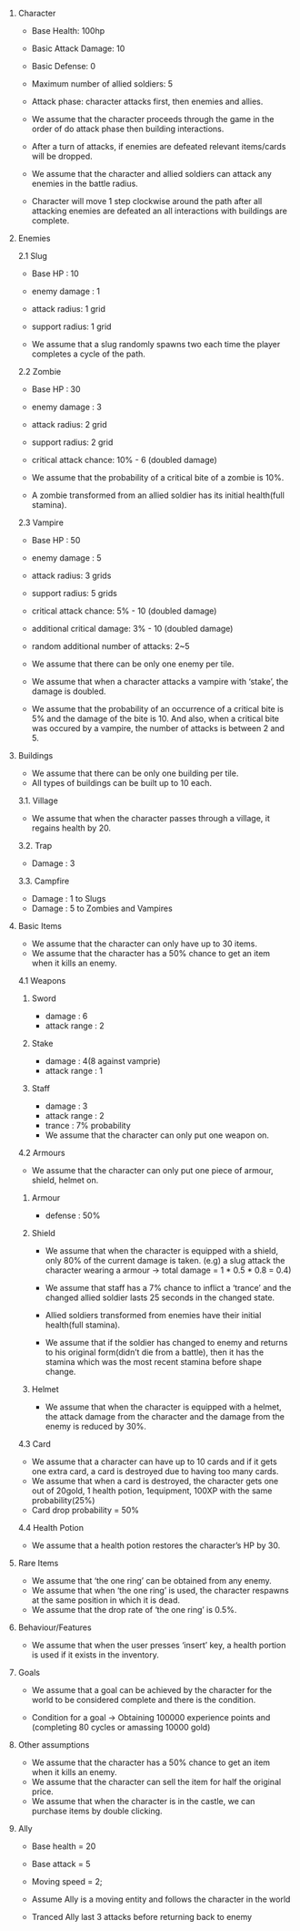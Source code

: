 <Assumptions>

1. Character
    
    * Base Health: 100hp
    * Basic Attack Damage: 10
    * Basic Defense: 0
    * Maximum number of allied soldiers: 5
    * Attack phase: character attacks first, then enemies and allies.

    * We assume that the character proceeds through the game in the order of do attack phase then building interactions.
    * After a turn of attacks, if enemies are defeated relevant items/cards will be dropped.
    * We assume that the character and allied soldiers can attack any enemies in the battle radius.
    * Character will move 1 step clockwise around the path after all attacking enemies are defeated an all interactions with buildings are complete.

2. Enemies
    
    2.1 Slug 
    * Base HP : 10
    * enemy damage : 1
    * attack radius: 1 grid
    * support radius: 1 grid

    * We assume that a slug randomly spawns two each time the player completes a cycle of the path.

    2.2 Zombie 
    * Base HP : 30
    * enemy damage : 3
    * attack radius: 2 grid
    * support radius: 2 grid
    * critical attack chance: 10% - 6 (doubled damage) 

    * We assume that the probability of a critical bite of a zombie is 10%.
    * A zombie transformed from an allied soldier has its initial health(full stamina).

    2.3 Vampire 
    * Base HP : 50
    * enemy damage : 5
    * attack radius: 3 grids
    * support radius: 5 grids
    * critical attack chance: 5% - 10 (doubled damage)
    * additional critical damage: 3% - 10 (doubled damage)
    * random additional number of attacks: 2~5

    * We assume that there can be only one enemy per tile.
    * We assume that when a character attacks a vampire with ‘stake’, the damage
is doubled.
    * We assume that the probability of an occurrence of a critical bite is 5% and
the damage of the bite is 10. And also, when a critical bite was occured by a vampire, the number of attacks is between 2 and 5.

3. Buildings
    * We assume that there can be only one building per tile.
    * All types of buildings can be built up to 10 each.

    3.1. Village
    * We assume that when the character passes through a village, it regains health by 20.

    3.2. Trap
    * Damage : 3

    3.3. Campfire
    * Damage : 1 to Slugs
    * Damage : 5 to Zombies and Vampires

4. Basic Items
    
    * We assume that the character can only have up to 30 items.
    * We assume that the character has a 50% chance to get an item when it kills an enemy.
    
    4.1 Weapons
    
    1) Sword
        * damage : 6
        * attack range : 2

    2) Stake
        * damage : 4(8 against vamprie)
        * attack range : 1
        
    3) Staff
        * damage : 3
        * attack range : 2
        * trance : 7% probability
        * We assume that the character can only put one weapon on.
        
    4.2 Armours
        
    * We assume that the character can only put one piece of armour, shield, helmet on.

    1) Armour
        * defense : 50%
        
    2) Shield
        
        * We assume that when the character is equipped with a shield, only 80% of the current damage is taken.
            (e.g) a slug attack the character wearing a armour
                -> total damage = 1 * 0.5 * 0.8 = 0.4)
        
        * We assume that staff has a 7% chance to inflict a ‘trance’ and the changed allied soldier lasts 25 seconds in the changed state.
        * Allied soldiers transformed from enemies have their initial health(full stamina).
        * We assume that if the soldier has changed to enemy and returns to his original form(didn’t die from a battle), then it has the stamina which was the most recent stamina before shape change.
        
    3) Helmet 
        * We assume that when the character is equipped with a helmet, the
        attack damage from the character and the damage from the enemy is
        reduced by 30%.

    4.3 Card
        
    * We assume that a character can have up to 10 cards and if it gets one extra
    card, a card is destroyed due to having too many cards.
    * We assume that when a card is destroyed, the character gets one out of 20gold, 1 health potion, 1equipment, 100XP with the same probability(25%)
    * Card drop probability = 50%

    4.4 Health Potion

    * We assume that a health potion restores the character’s HP by 30.

5. Rare Items
    
    * We assume that ‘the one ring’ can be obtained from any enemy.
    * We assume that when ‘the one ring’ is used, the character respawns at the
    same position in which it is dead.
    * We assume that the drop rate of ‘the one ring’ is 0.5%.

6. Behaviour/Features
    * We assume that when the user presses ‘insert’ key, a health portion is used if it exists in the inventory.

7. Goals
    * We assume that a goal can be achieved by the character for the world to be considered complete and there is the condition.

    * Condition for a goal
        -> Obtaining 100000 experience points and (completing 80 cycles or amassing
        10000 gold)

8. Other assumptions

    * We assume that the character has a 50% chance to get an item when it kills
    an enemy.
    * We assume that the character can sell the item for half the original price.
    * We assume that when the character is in the castle, we can purchase items by double clicking.

9. Ally
    
    * Base health = 20
    * Base attack = 5
    * Moving speed = 2;

    * Assume Ally is a moving entity and follows the character in the world
    * Tranced Ally last 3 attacks before returning back to enemy